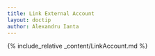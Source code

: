 ```yaml
---
title: Link External Account
layout: doctip
author: Alexandru Ianta
---
```


{% include_relative _content/LinkAccount.md %}